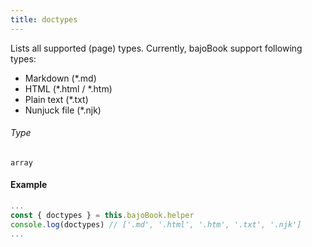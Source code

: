 ```yaml
---
title: doctypes
---
```

Lists all supported (page) types. Currently, bajoBook support following types:

- Markdown (*.md)
- HTML (*.html / *.htm)
- Plain text (*.txt)
- Nunjuck file (*.njk)

###### Type

```array```

#### Example

```javascript
...
const { doctypes } = this.bajoBook.helper
console.log(doctypes) // ['.md', '.html', '.htm', '.txt', '.njk']
...
```